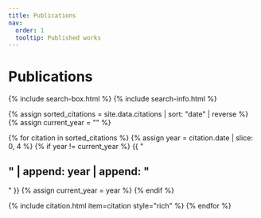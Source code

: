 ```yaml
---
title: Publications
nav:
  order: 1
  tooltip: Published works
---
```


# Publications

{% include search-box.html %}
{% include search-info.html %}

{% assign sorted_citations = site.data.citations | sort: "date" | reverse %}
{% assign current_year = "" %}

{% for citation in sorted_citations %}
  {% assign year = citation.date | slice: 0, 4 %}
  {% if year != current_year %}
    {{ "<h2>" | append: year | append: "</h2>" }}
    {% assign current_year = year %}
  {% endif %}
  
  {% include citation.html item=citation style="rich" %}
{% endfor %}
